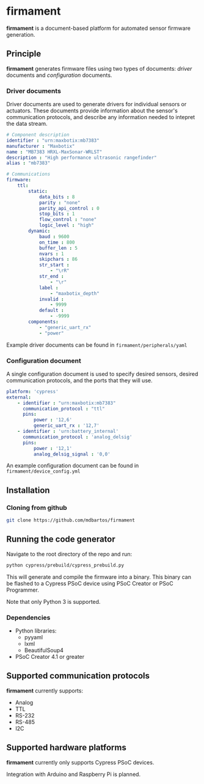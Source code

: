 # firmament

**firmament** is a document-based platform for automated sensor firmware generation.

## Principle

**firmament** generates firmware files using two types of documents: *driver* documents and *configuration* documents.

### Driver documents

Driver documents are used to generate drivers for individual sensors or actuators. These documents provide information about the sensor's communication protocols, and describe any information needed to intepret the data stream.

```yaml
# Component description
identifier : "urn:maxbotix:mb7383"
manufacturer : "Maxbotix"
name : "MB7383 HRXL-MaxSonar-WRLST"
description : "High performance ultrasonic rangefinder"
alias : "mb7383"

# Communications
firmware:
    ttl:
        static:
            data_bits : 8
            parity : "none"
            parity_api_control : 0
            stop_bits : 1
            flow_control : "none"
            logic_level : "high"
        dynamic:
            baud : 9600
            on_time : 800
            buffer_len : 5
            nvars : 1
            skipchars : 86
            str_start :
                - "\rR"
            str_end :
                - "\r"
            label :
                - "maxbotix_depth"
            invalid :
                - 9999
            default :
                - -9999
        components:
            - "generic_uart_rx"
            - "power"
```

Example driver documents can be found in `firmament/peripherals/yaml`

### Configuration document

A single configuration document is used to specify desired sensors, desired communication protocols, and the ports that they will use.

```yaml
platform: 'cypress'
external:
    - identifier : "urn:maxbotix:mb7383"
      communication_protocol : "ttl"
      pins:
          power : '12,6'
          generic_uart_rx : '12,7'
    - identifier : 'urn:battery_internal'
      communication_protocol : 'analog_delsig'
      pins:
          power : '12,1'
          analog_delsig_signal : '0,0'
```

An example configuration document can be found in `firmament/device_config.yml`

## Installation

### Cloning from github

```bash
git clone https://github.com/mdbartos/firmament
```

## Running the code generator

Navigate to the root directory of the repo and run:

```bash
python cypress/prebuild/cypress_prebuild.py
```

This will generate and compile the firmware into a binary. This binary can be flashed to a Cypress PSoC device using PSoC Creator or PSoC Programmer.

Note that only Python 3 is supported.

### Dependencies

- Python libraries:
  - pyyaml
  - lxml
  - BeautifulSoup4
- PSoC Creator 4.1 or greater

## Supported communication protocols

**firmament** currently supports:

- Analog
- TTL
- RS-232
- RS-485
- I2C

## Supported hardware platforms

**firmament** currently only supports Cypress PSoC devices.

Integration with Arduino and Raspberry Pi is planned.

